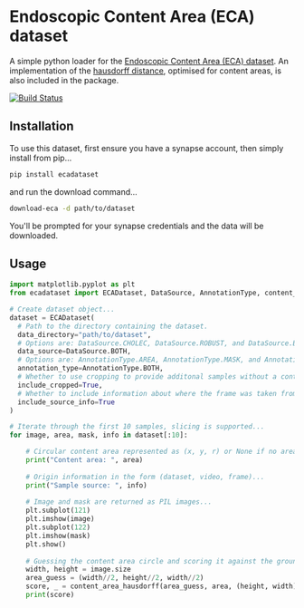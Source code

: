 # Endoscopic Content Area (ECA) dataset
A simple python loader for the [Endoscopic Content Area (ECA) dataset](https://doi.org/10.7303/syn32148000). An implementation of the [hausdorff distance](https://en.wikipedia.org/wiki/Hausdorff_distance), optimised for content areas, is also included in the package.

[![Build Status](https://github.com/charliebudd/eca-dataset/actions/workflows/release.yml/badge.svg)](https://github.com/charliebudd/eca-dataset/actions/workflows/release.yml)

## Installation
To use this dataset, first ensure you have a synapse account, then simply install from pip...
```bash
pip install ecadataset
```
and run the download command...
```bash
download-eca -d path/to/dataset
```
You'll be prompted for your synapse credentials and the data will be downloaded.

## Usage

```python
import matplotlib.pyplot as plt
from ecadataset import ECADataset, DataSource, AnnotationType, content_area_hausdorff

# Create dataset object...
dataset = ECADataset(
  # Path to the directory containing the dataset.
  data_directory="path/to/dataset",
  # Options are: DataSource.CHOLEC, DataSource.ROBUST, and DataSource.BOTH.
  data_source=DataSource.BOTH,
  # Options are: AnnotationType.AREA, AnnotationType.MASK, and AnnotationType.BOTH.
  annotation_type=AnnotationType.BOTH,
  # Whether to use cropping to provide additonal samples without a content area.
  include_cropped=True,
  # Whether to include information about where the frame was taken from.
  include_source_info=True
)

# Iterate through the first 10 samples, slicing is supported...
for image, area, mask, info in dataset[:10]:

    # Circular content area represented as (x, y, r) or None if no area present...
    print("Content area: ", area)
    
    # Origin information in the form (dataset, video, frame)...
    print("Sample source: ", info)
    
    # Image and mask are returned as PIL images...
    plt.subplot(121)
    plt.imshow(image)
    plt.subplot(122)
    plt.imshow(mask)
    plt.show()
    
    # Guessing the content area circle and scoring it against the ground truth...
    width, height = image.size
    area_guess = (width//2, height//2, width//2)
    score, _ = content_area_hausdorff(area_guess, area, (height, width))
    print(score)
```

